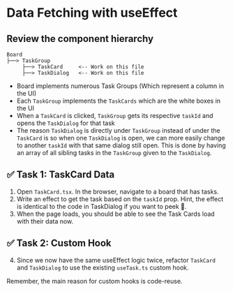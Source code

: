 # Data Fetching with useEffect

## Review the component hierarchy

```
Board
├──> TaskGroup
     ├──> TaskCard     <-- Work on this file
     ├──> TaskDialog   <-- Work on this file
```

- Board implements numerous Task Groups (Which represent a column in the UI)
- Each `TaskGroup` implements the `TaskCards` which are the white boxes in the UI
- When a `TaskCard` is clicked, `TaskGroup` gets its respective `taskId` and opens the `TaskDialog` for that task
- The reason `TaskDialog` is directly under `TaskGroup` instead of under the `TaskCard` is so when one `TaskDialog` is open, we can more easily change to another `taskId` with that same dialog still open. This is done by having an array of all sibling tasks in the `TaskGroup` given to the `TaskDialog`.

## ✅ Task 1: TaskCard Data

1. Open `TaskCard.tsx`. In the browser, navigate to a board that has tasks.
2. Write an effect to get the task based on the `taskId` prop. Hint, the effect is identical to the code in TaskDialog if you want to peek 👀.
3. When the page loads, you should be able to see the Task Cards load with their data now.

## ✅ Task 2: Custom Hook

4. Since we now have the same useEffect logic twice, refactor `TaskCard` and `TaskDialog` to use the existing `useTask.ts` custom hook.

Remember, the main reason for custom hooks is code-reuse.

